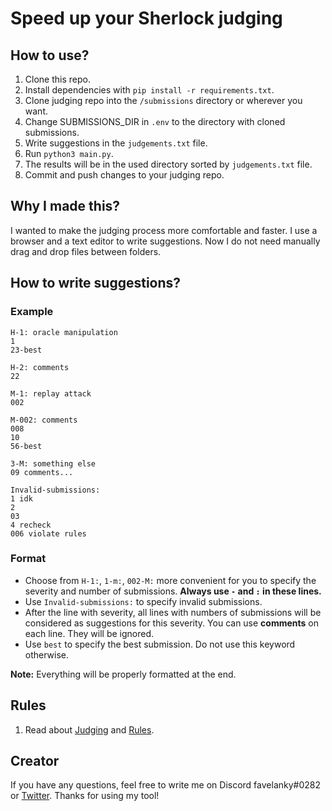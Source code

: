 # Speed up your Sherlock judging

## How to use?

1. Clone this repo.
2. Install dependencies with `pip install -r requirements.txt`.
3. Clone judging repo into the `/submissions` directory or wherever you want.
4. Change SUBMISSIONS_DIR in `.env` to the directory with cloned submissions.
5. Write suggestions in the `judgements.txt` file.
6. Run `python3 main.py`.
7. The results will be in the used directory sorted by `judgements.txt` file.
8. Commit and push changes to your judging repo.

## Why I made this?

I wanted to make the judging process more comfortable and faster. I use a browser and a text editor to write suggestions. Now I do not need manually drag and drop files between folders.

## How to write suggestions?

### Example

```
H-1: oracle manipulation
1
23-best

H-2: comments
22

M-1: replay attack
002

M-002: comments
008
10
56-best

3-M: something else
09 comments...

Invalid-submissions:
1 idk
2
03
4 recheck
006 violate rules
```

### Format

- Choose from `H-1:`, `1-m:`, `002-M:` more convenient for you to specify the severity and number of submissions. **Always use `-` and `:` in these lines.**
- Use `Invalid-submissions:` to specify invalid submissions.
- After the line with severity, all lines with numbers of submissions will be considered as suggestions for this severity. You can use **comments** on each line. They will be ignored.
- Use `best` to specify the best submission. Do not use this keyword otherwise.

**Note:** Everything will be properly formatted at the end.

## Rules

1. Read about [Judging](https://docs.sherlock.xyz/audits/judging) and [Rules](https://docs.sherlock.xyz/audits/judging/guide-to-judging-contests).

## Creator

If you have any questions, feel free to write me on Discord favelanky#0282 or [Twitter](https://twitter.com/favelanky). Thanks for using my tool!
